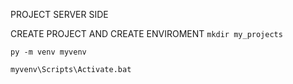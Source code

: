 PROJECT SERVER SIDE

CREATE PROJECT AND CREATE ENVIROMENT
`mkdir my_projects`

`py -m venv myvenv`

`myvenv\Scripts\Activate.bat`

